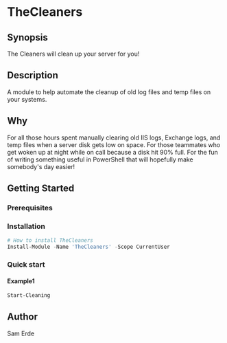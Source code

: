 # TheCleaners

## Synopsis

The Cleaners will clean up your server for you!

## Description

A module to help automate the cleanup of old log files and temp files on your systems.

## Why

For all those hours spent manually clearing old IIS logs, Exchange logs, and temp files when a server disk gets low on space. For those teammates who get woken up at night while on call because a disk hit 90% full. For the fun of writing something useful in PowerShell that will hopefully make somebody's day easier!

## Getting Started

### Prerequisites

<!-- list any prerequisites -->

### Installation

```powershell
# How to install TheCleaners
Install-Module -Name 'TheCleaners' -Scope CurrentUser

```

### Quick start

#### Example1

```powershell
Start-Cleaning

```

## Author

Sam Erde
